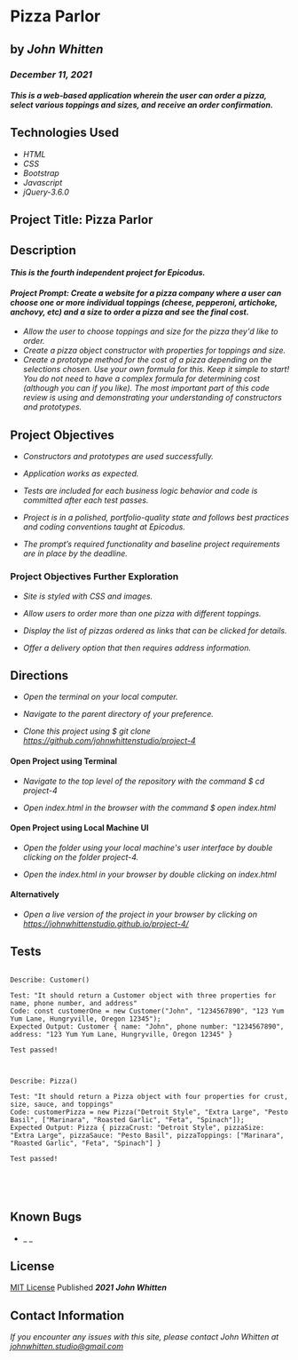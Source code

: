 # Pizza Parlor

## by _**John Whitten**_

### _December 11, 2021_

#### _This is a web-based application wherein the user can order a pizza, select various toppings and sizes, and receive an order confirmation._

## Technologies Used

- _HTML_
- _CSS_
- _Bootstrap_
- _Javascript_
- _jQuery-3.6.0_

## Project Title: Pizza Parlor

## Description

#### _This is the fourth independent project for Epicodus._

#### _Project Prompt: Create a website for a pizza company where a user can choose one or more individual toppings (cheese, pepperoni, artichoke, anchovy, etc) and a size to order a pizza and see the final cost._

- _Allow the user to choose toppings and size for the pizza they'd like to order._
- _Create a pizza object constructor with properties for toppings and size._
- _Create a prototype method for the cost of a pizza depending on the selections chosen. Use your own formula for this. Keep it simple to start! You do not need to have a complex formula for determining cost (although you can if you like). The most important part of this code review is using and demonstrating your understanding of constructors and prototypes._

## Project Objectives

- _Constructors and prototypes are used successfully._

- _Application works as expected._

- _Tests are included for each business logic behavior and code is committed after each test passes._

- _Project is in a polished, portfolio-quality state and follows best practices and coding conventions taught at Epicodus._

- _The prompt’s required functionality and baseline project requirements are in place by the deadline._

### Project Objectives Further Exploration

- _Site is styled with CSS and images._

- _Allow users to order more than one pizza with different toppings._

- _Display the list of pizzas ordered as links that can be clicked for details._

- _Offer a delivery option that then requires address information._

## Directions

- _Open the terminal on your local computer._

- _Navigate to the parent directory of your preference._

- _Clone this project using $ git clone https://github.com/johnwhittenstudio/project-4_

#### Open Project using Terminal

- _Navigate to the top level of the repository with the command $ cd project-4_

- _Open index.html in the browser with the command $ open index.html_

#### Open Project using Local Machine UI

- _Open the folder using your local machine's user interface by double clicking on the folder project-4._

- _Open the index.html in your browser by double clicking on index.html_

#### Alternatively

- _Open a live version of the project in your browser by clicking on https://johnwhittenstudio.github.io/project-4/_

## Tests

```

Describe: Customer()

Test: "It should return a Customer object with three properties for name, phone number, and address"
Code: const customerOne = new Customer("John", "1234567890", "123 Yum Yum Lane, Hungryville, Oregon 12345");
Expected Output: Customer { name: "John", phone number: "1234567890", address: "123 Yum Yum Lane, Hungryville, Oregon 12345" }

Test passed!



Describe: Pizza()

Test: "It should return a Pizza object with four properties for crust, size, sauce, and toppings"
Code: customerPizza = new Pizza("Detroit Style", "Extra Large", "Pesto Basil", ["Marinara", "Roasted Garlic", "Feta", "Spinach"]);
Expected Output: Pizza { pizzaCrust: "Detroit Style", pizzaSize: "Extra Large", pizzaSauce: "Pesto Basil", pizzaToppings: ["Marinara", "Roasted Garlic", "Feta", "Spinach"] }

Test passed!





```

## Known Bugs

- \_ \_

## License

[MIT License](https://opensource.org/licenses/MIT) Published _**2021**_ _**John Whitten**_

## Contact Information

_If you encounter any issues with this site, please contact John Whitten at [johnwhitten.studio@gmail.com](mailto:johnwhitten.studio@gmail.com)_
